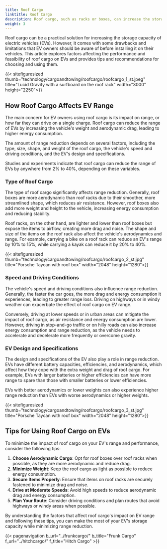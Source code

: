 ```yaml
---
title: Roof Cargo
linktitle: Roof Cargo
description: Roof cargo, such as racks or boxes, can increase the storage capacity of EVs, helping transport bulky, heavy, or irregularly shaped items like skis, bikes, kayaks, or tents.
weight: 3
---
```

<!-- markdownlint-disable MD033 -->

Roof cargo can be a practical solution for increasing the storage capacity of electric vehicles (EVs). However, it comes with some drawbacks and limitations that EV owners should be aware of before installing it on their vehicles. This article explores factors affecting the performance and feasibility of roof cargo on EVs and provides tips and recommendations for choosing and using them.

{{< sitefiguresized thumb="technology/cargoandtowing/roofcargo/roofcargo_1_st.jpeg" title="Lucid Gravity with a surfboard on the roof rack" width="3000" height="2250">}}

## How Roof Cargo Affects EV Range

The main concern for EV owners using roof cargo is its impact on range, or how far they can drive on a single charge. Roof cargo can reduce the range of EVs by increasing the vehicle's weight and aerodynamic drag, leading to higher energy consumption.

The amount of range reduction depends on several factors, including the type, size, shape, and weight of the roof cargo, the vehicle's speed and driving conditions, and the EV's design and specifications.

Studies and experiments indicate that roof cargo can reduce the range of EVs by anywhere from 2% to 40%, depending on these variables.

### Type of Roof Cargo

The type of roof cargo significantly affects range reduction. Generally, roof boxes are more aerodynamic than roof racks due to their smoother, more streamlined shape, which reduces air resistance. However, roof boxes also add more weight and height to the vehicle, increasing energy consumption and reducing stability.

Roof racks, on the other hand, are lighter and lower than roof boxes but expose the items to airflow, creating more drag and noise. The shape and size of the items on the roof rack also affect the vehicle's aerodynamics and range. For example, carrying a bike on a roof rack can reduce an EV's range by 10% to 15%, while carrying a kayak can reduce it by 20% to 40%.

{{< sitefiguresized thumb="technology/cargoandtowing/roofcargo/roofcargo_2_st.jpg" title="Porsche Taycan with roof box" width="2048" height="1280">}}

### Speed and Driving Conditions

The vehicle's speed and driving conditions also influence range reduction. Generally, the faster the car goes, the more drag and energy consumption it experiences, leading to greater range loss. Driving on highways or in windy weather can exacerbate the effect of roof cargo on EV range.

Conversely, driving at lower speeds or in urban areas can mitigate the impact of roof cargo, as air resistance and energy consumption are lower. However, driving in stop-and-go traffic or on hilly roads can also increase energy consumption and range reduction, as the vehicle needs to accelerate and decelerate more frequently or overcome gravity.

### EV Design and Specifications

The design and specifications of the EV also play a role in range reduction. EVs have different battery capacities, efficiencies, and aerodynamics, which affect how they cope with the extra weight and drag of roof cargo. For example, EVs with larger batteries or higher efficiencies can have more range to spare than those with smaller batteries or lower efficiencies.

EVs with better aerodynamics or lower weights can also experience higher range reduction than EVs with worse aerodynamics or higher weights.

{{< sitefiguresized thumb="technology/cargoandtowing/roofcargo/roofcargo_3_st.jpg" title="Porsche Taycan with roof box" width="2048" height="1280">}}

## Tips for Using Roof Cargo on EVs

To minimize the impact of roof cargo on your EV's range and performance, consider the following tips:

1. **Choose Aerodynamic Cargo**: Opt for roof boxes over roof racks when possible, as they are more aerodynamic and reduce drag.
2. **Minimize Weight**: Keep the roof cargo as light as possible to reduce energy consumption.
3. **Secure Items Properly**: Ensure that items on roof racks are securely fastened to minimize drag and noise.
4. **Drive at Moderate Speeds**: Avoid high speeds to reduce aerodynamic drag and energy consumption.
5. **Plan Your Route**: Consider driving conditions and plan routes that avoid highways or windy areas when possible.

By understanding the factors that affect roof cargo's impact on EV range and following these tips, you can make the most of your EV's storage capacity while minimizing range reduction.

{{< pagenavigation b_url="../frunkcargo/" b_title="Frunk Cargo" f_url="../hitchcargo/" f_title="Hitch Cargo" >}}